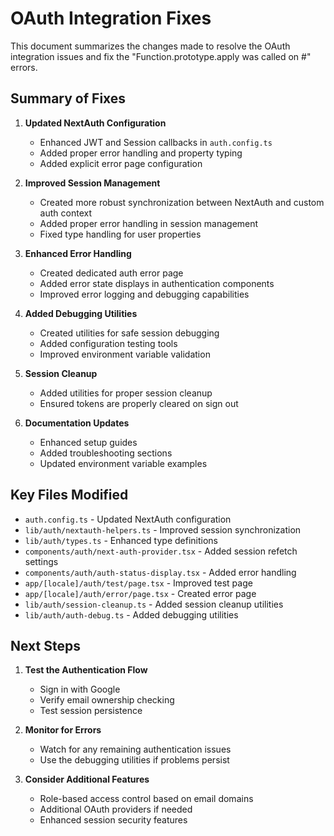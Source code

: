 # OAuth Integration Fixes

This document summarizes the changes made to resolve the OAuth integration issues and fix the "Function.prototype.apply was called on #<Object>" errors.

## Summary of Fixes

1. **Updated NextAuth Configuration**
   - Enhanced JWT and Session callbacks in `auth.config.ts`
   - Added proper error handling and property typing
   - Added explicit error page configuration

2. **Improved Session Management**
   - Created more robust synchronization between NextAuth and custom auth context
   - Added proper error handling in session management
   - Fixed type handling for user properties

3. **Enhanced Error Handling**
   - Created dedicated auth error page
   - Added error state displays in authentication components
   - Improved error logging and debugging capabilities

4. **Added Debugging Utilities**
   - Created utilities for safe session debugging
   - Added configuration testing tools
   - Improved environment variable validation

5. **Session Cleanup**
   - Added utilities for proper session cleanup
   - Ensured tokens are properly cleared on sign out

6. **Documentation Updates**
   - Enhanced setup guides
   - Added troubleshooting sections
   - Updated environment variable examples

## Key Files Modified

- `auth.config.ts` - Updated NextAuth configuration
- `lib/auth/nextauth-helpers.ts` - Improved session synchronization
- `lib/auth/types.ts` - Enhanced type definitions
- `components/auth/next-auth-provider.tsx` - Added session refetch settings
- `components/auth/auth-status-display.tsx` - Added error handling
- `app/[locale]/auth/test/page.tsx` - Improved test page
- `app/[locale]/auth/error/page.tsx` - Created error page
- `lib/auth/session-cleanup.ts` - Added session cleanup utilities
- `lib/auth/auth-debug.ts` - Added debugging utilities

## Next Steps

1. **Test the Authentication Flow**
   - Sign in with Google
   - Verify email ownership checking
   - Test session persistence

2. **Monitor for Errors**
   - Watch for any remaining authentication issues
   - Use the debugging utilities if problems persist

3. **Consider Additional Features**
   - Role-based access control based on email domains
   - Additional OAuth providers if needed
   - Enhanced session security features
